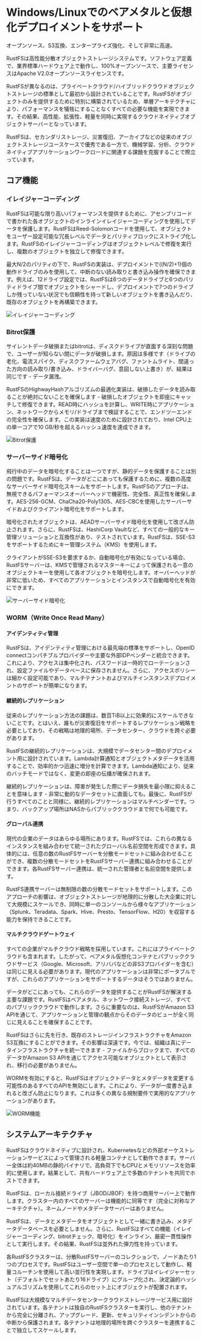 # Windows/Linuxでのベアメタルと仮想化デプロイメントをサポート

オープンソース、S3互換、エンタープライズ強化、そして非常に高速。

RustFSは高性能分散オブジェクトストレージシステムです。ソフトウェア定義で、業界標準ハードウェア上で動作し、100%オープンソースで、主要ライセンスはApache V2.0オープンソースライセンスです。

RustFSが異なるのは、プライベートクラウド/ハイブリッドクラウドオブジェクトストレージの標準として最初から設計されていることです。RustFSがオブジェクトのみを提供するために特別に構築されているため、単層アーキテクチャにより、パフォーマンスを犠牲にすることなくすべての必要な機能を実現できます。その結果、高性能、拡張性、軽量を同時に実現するクラウドネイティブオブジェクトサーバーとなっています。

RustFSは、セカンダリストレージ、災害復旧、アーカイブなどの従来のオブジェクトストレージユースケースで優秀である一方で、機械学習、分析、クラウドネイティブアプリケーションワークロードに関連する課題を克服することで際立っています。

## コア機能

### イレイジャーコーディング

RustFSは可能な限り高いパフォーマンスを提供するために、アセンブリコードで書かれた各オブジェクトのインラインイレイジャーコーディングを使用してデータを保護します。RustFSはReed-Solomonコードを使用して、オブジェクトをユーザー設定可能な冗長レベルでデータとパリティブロックにストライプ化します。RustFSのイレイジャーコーディングはオブジェクトレベルで修復を実行し、複数のオブジェクトを独立して修復できます。

最大N/2のパリティの下で、RustFSの実装は、デプロイメントで((N/2)+1)個の動作ドライブのみを使用して、中断のない読み取りと書き込み操作を確保できます。例えば、12ドライブ設定では、RustFSは6つのデータドライブと6つのパリティドライブ間でオブジェクトをシャードし、デプロイメントで7つのドライブしか残っていない状況でも信頼性を持って新しいオブジェクトを書き込んだり、既存のオブジェクトを再構築できます。

![イレイジャーコーディング](./images/sec2-1.png)

### Bitrot保護

サイレントデータ破損またはbitrotは、ディスクドライブが直面する深刻な問題で、ユーザーが知らない間にデータが破損します。原因は多様です（ドライブの老化、電流スパイク、ディスクファームウェアバグ、ファントムライト、間違った方向の読み取り/書き込み、ドライバーバグ、意図しない上書き）が、結果は同じです - データ漏洩。

RustFSのHighwayHashアルゴリズムの最適化実装は、破損したデータを読み取ることが絶対にないことを確保します - 破損したオブジェクトを即座にキャッチして修復できます。READ時にハッシュを計算し、WRITE時にアプリケーション、ネットワークからメモリ/ドライブまで検証することで、エンドツーエンドの完全性を確保します。この実装は速度のために設計されており、Intel CPU上の単一コアで10 GB/秒を超えるハッシュ速度を達成できます。

![Bitrot保護](./images/sec2-2.png)

### サーバーサイド暗号化

飛行中のデータを暗号化することは一つですが、静的データを保護することは別の問題です。RustFSは、データがどこにあっても保護するために、複数の高度なサーバーサイド暗号化スキームをサポートします。RustFSのアプローチは、無視できるパフォーマンスオーバーヘッドで機密性、完全性、真正性を確保します。AES-256-GCM、ChaCha20-Poly1305、AES-CBCを使用したサーバーサイドおよびクライアント暗号化をサポートします。

暗号化されたオブジェクトは、AEADサーバーサイド暗号化を使用して改ざん防止されます。さらに、RustFSは、HashiCorp Vaultなど、すべての一般的なキー管理ソリューションと互換性があり、テストされています。RustFSは、SSE-S3をサポートするためにキー管理システム（KMS）を使用します。

クライアントがSSE-S3を要求するか、自動暗号化が有効になっている場合、RustFSサーバーは、KMSで管理されるマスターキーによって保護される一意のオブジェクトキーを使用して各オブジェクトを暗号化します。オーバーヘッドが非常に低いため、すべてのアプリケーションとインスタンスで自動暗号化を有効にできます。

![サーバーサイド暗号化](./images/sec2-3.png)

### WORM（Write Once Read Many）

#### アイデンティティ管理

RustFSは、アイデンティティ管理における最先端の標準をサポートし、OpenID connectコンパチブルプロバイダーや主要な外部IDPベンダーと統合できます。これにより、アクセスは集中化され、パスワードは一時的でローテーションされ、設定ファイルやデータベースに保存されません。さらに、アクセスポリシーは細かく設定可能であり、マルチテナントおよびマルチインスタンスデプロイメントのサポートが簡単になります。

#### 継続的レプリケーション

従来のレプリケーション方法の課題は、数百TiB以上に効果的にスケールできないことです。とはいえ、誰もが災害復旧をサポートするレプリケーション戦略を必要としており、その戦略は地理的場所、データセンター、クラウドを跨ぐ必要があります。

RustFSの継続的レプリケーションは、大規模でデータセンター間のデプロイメント用に設計されています。Lambda計算通知とオブジェクトメタデータを活用することで、効率的かつ迅速に増分を計算できます。Lambda通知により、従来のバッチモードではなく、変更の即座の伝播が確保されます。

継続的レプリケーションは、障害が発生した際にデータ損失を最小限に抑えることを意味します - 非常に動的なデータセットに直面しても。最後に、RustFSが行うすべてのことと同様に、継続的レプリケーションはマルチベンダーです。つまり、バックアップ場所はNASからパブリッククラウドまで何でも可能です。

#### グローバル連携

現代の企業のデータはあらゆる場所にあります。RustFSでは、これらの異なるインスタンスを組み合わせて統一されたグローバル名前空間を形成できます。具体的には、任意の数のRustFSサーバーを分散モードセットに組み合わせることができ、複数の分散モードセットをRustFSサーバー連携に組み合わせることができます。各RustFSサーバー連携は、統一された管理者と名前空間を提供します。

RustFS連携サーバーは無制限の数の分散モードセットをサポートします。このアプローチの影響は、オブジェクトストレージが地理的に分散した大企業に対して大規模にスケールでき、同時に単一のコンソールから様々なアプリケーション（Splunk、Teradata、Spark、Hive、Presto、TensorFlow、H20）を収容する能力を保持できることです。

#### マルチクラウドゲートウェイ

すべての企業がマルチクラウド戦略を採用しています。これにはプライベートクラウドも含まれます。したがって、ベアメタル仮想化コンテナとパブリッククラウドサービス（Google、Microsoft、アリババなどの非S3プロバイダーを含む）は同じに見える必要があります。現代のアプリケーションは非常にポータブルですが、これらのアプリケーションをサポートするデータはそうではありません。

データがどこにあっても、これらのデータを提供することがRustFSが解決する主要な課題です。RustFSはベアメタル、ネットワーク接続ストレージ、すべてのパブリッククラウドで動作します。さらに重要なのは、RustFSがAmazon S3 APIを通じて、アプリケーションと管理の観点からそのデータのビューが全く同じに見えることを確保することです。

RustFSはさらに先を行き、既存のストレージインフラストラクチャをAmazon S3互換にすることができます。その影響は深遠です。今では、組織は真にデータインフラストラクチャを統一できます - ファイルからブロックまで、すべてのデータがAmazon S3 APIを通じてアクセス可能なオブジェクトとして表示され、移行の必要がありません。

WORMを有効にすると、RustFSはオブジェクトデータとメタデータを変更する可能性のあるすべてのAPIを無効にします。これにより、データが一度書き込まれると改ざん防止になります。これは多くの異なる規制要件で実用的なアプリケーションがあります。

![WORM機能](./images/sec2-4.png)

## システムアーキテクチャ

RustFSはクラウドネイティブに設計され、Kubernetesなどの外部オーケストレーションサービスによって管理される軽量コンテナとして動作できます。サーバー全体は約40MBの静的バイナリで、高負荷下でもCPUとメモリリソースを効率的に使用します。結果として、共有ハードウェア上で多数のテナントを共同でホストできます。

RustFSは、ローカル接続ドライブ（JBOD/JBOF）を持つ商用サーバー上で動作します。クラスター内のすべてのサーバーは機能的に同等です（完全に対称なアーキテクチャ）。ネームノードやメタデータサーバーはありません。

RustFSは、データとメタデータをオブジェクトとして一緒に書き込み、メタデータデータベースを必要としません。さらに、RustFSはすべての機能（イレイジャーコーディング、bitrotチェック、暗号化）をインライン、厳密一貫性操作として実行します。その結果、RustFSは並外れた弾力性を持っています。

各RustFSクラスターは、分散RustFSサーバーのコレクションで、ノードあたり1つのプロセスです。RustFSはユーザー空間で単一のプロセスとして動作し、軽量コルーチンを使用して高い並行性を実現します。ドライブはイレイジャーセット（デフォルトでセットあたり16ドライブ）にグループ化され、決定論的ハッシュアルゴリズムを使用してこれらのセット上にオブジェクトが配置されます。

RustFSは大規模なマルチデータセンタークラウドストレージサービス用に設計されています。各テナントは独自のRustFSクラスターを実行し、他のテナントから完全に分離され、アップグレード、更新、セキュリティインシデントからの中断から保護されます。各テナントは地理的場所を跨ぐクラスターを連携することで独立してスケールします。

